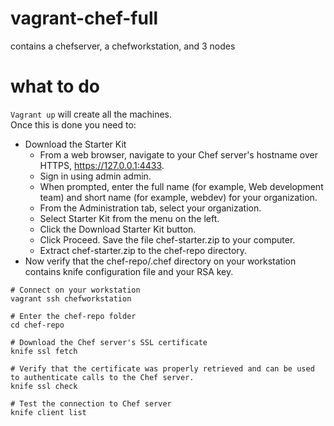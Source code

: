 # vagrant-chef-full
contains a chefserver, a chefworkstation, and 3 nodes

# what to do
`Vagrant up` will create  all the machines.  
Once this is done you need to:
 - Download the Starter Kit
    - From a web browser, navigate to your Chef server's hostname over HTTPS, https://127.0.0.1:4433.
    - Sign in using admin admin.
    - When prompted, enter the full name (for example, Web development team) and short name (for example, webdev) for your organization.
    - From the Administration tab, select your organization.
    - Select Starter Kit from the menu on the left.
    - Click the Download Starter Kit button.
    - Click Proceed. Save the file chef-starter.zip to your computer.
    - Extract chef-starter.zip to the chef-repo directory.
 - Now verify that the chef-repo/.chef directory on your workstation contains knife configuration file and your RSA key.


```
# Connect on your workstation
vagrant ssh chefworkstation

# Enter the chef-repo folder
cd chef-repo

# Download the Chef server's SSL certificate
knife ssl fetch

# Verify that the certificate was properly retrieved and can be used to authenticate calls to the Chef server.
knife ssl check

# Test the connection to Chef server
knife client list

```
